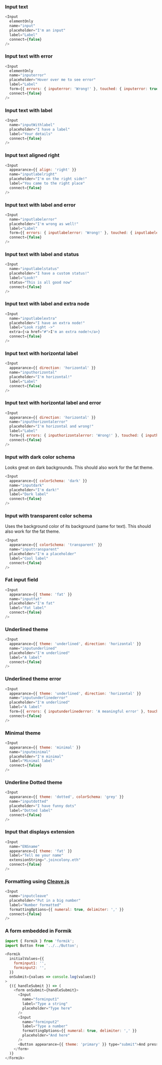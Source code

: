 ### Input text

```js
<Input
  elementOnly
  name="input"
  placeholder="I'm an input"
  label="Label"
  connect={false}
/>
```

### Input text with error

```js
<Input
  elementOnly
  name="inputerror"
  placeholder="Hover over me to see error"
  label="Label"
  form={{ errors: { inputerror: 'Wrong!' }, touched: { inputerror: true }}}
  connect={false}
/>
```

### Input text with label

```js
<Input
  name="inputWithlabel"
  placeholder="I have a label"
  label="Your details"
  connect={false}
/>
```

### Input text aligned right

```js
<Input
  appearance={{ align: 'right' }}
  name="inputlabelright"
  placeholder="I'm on the right side!"
  label="You came to the right place"
  connect={false}
/>
```

### Input text with label and error

```js
<Input
  name="inputlabelerror"
  placeholder="I'm wrong as well!"
  label="Label"
  form={{ errors: { inputlabelerror: 'Wrong!' }, touched: { inputlabelerror: true }}}
  connect={false}
/>
```

### Input text with label and status

```js
<Input
  name="inputlabelstatus"
  placeholder="I have a custom status!"
  label="Look!"
  status="This is all good now"
  connect={false}
/>
```

### Input text with label and extra node

```js
<Input
  name="inputlabelextra"
  placeholder="I have an extra node!"
  label="Look right ->"
  extra={<a href="#">I'm an extra node!</a>}
  connect={false}
/>
```

### Input text with horizontal label

```js
<Input
  appearance={{ direction: 'horizontal' }}
  name="inputhorizontal"
  placeholder="I'm horizontal!"
  label="Label"
  connect={false}
/>
```

### Input text with horizontal label and error

```js
<Input
  appearance={{ direction: 'horizontal' }}
  name="inputhorizontalerror"
  placeholder="I'm horizontal and wrong!"
  label="Label"
  form={{ errors: { inputhorizontalerror: 'Wrong!' }, touched: { inputhorizontalerror: true }}}
  connect={false}
/>
```

### Input with dark color schema

Looks great on dark backgrounds. This should also work for the fat theme.

```js
<Input
  appearance={{ colorSchema: 'dark' }}
  name="inputdark"
  placeholder="I'm dark!"
  label="Dark label"
  connect={false}
/>
```

### Input with transparent color schema

Uses the background color of its background (same for text). This should also work for the fat theme.

```js
<Input
  appearance={{ colorSchema: 'transparent' }}
  name="inputtransparent"
  placeholder="I'm a placeholder"
  label="Cool label"
  connect={false}
/>
```

### Fat input field

```js
<Input
  appearance={{ theme: 'fat' }}
  name="inputfat"
  placeholder="I'm fat"
  label="Fat label"
  connect={false}
/>
```

### Underlined theme

```js
<Input
  appearance={{ theme: 'underlined', direction: 'horizontal' }}
  name="inputunderlined"
  placeholder="I'm underlined"
  label="A label"
  connect={false}
/>
```

### Underlined theme error

```js
<Input
  appearance={{ theme: 'underlined', direction: 'horizontal' }}
  name="inputunderlinederror"
  placeholder="I'm underlined"
  label="A label"
  form={{ errors: { inputunderlinederror: 'A meaningful error' }, touched: { inputunderlinederror: true }}}
  connect={false}
/>
```

### Minimal theme

```js
<Input
  appearance={{ theme: 'minimal' }}
  name="inputminimal"
  placeholder="I'm minimal"
  label="Minimal label"
  connect={false}
/>
```

### Underline Dotted theme

```js
<Input
  appearance={{ theme: 'dotted', colorSchema: 'grey' }}
  name="inputdotted"
  placeholder="I have funny dots"
  label="Dotted label"
  connect={false}
/>
```

### Input that displays extension

```js
<Input
  name="ENSname"
  appearance={{ theme: 'fat' }}
  label="Tell me your name"
  extensionString=".joincolony.eth"
  connect={false}
/>
```

### Formatting using [Cleave.js](https://nosir.github.io/cleave.js/)

```js
<Input
  name="inputcleave"
  placeholder="Put in a big number"
  label="Number formatted"
  formattingOptions={{ numeral: true, delimiter: ',' }}
  connect={false}
/>
```

### A form embedded in Formik

```js
import { Formik } from 'formik';
import Button from '../../Button';

<Formik
  initialValues={{
    forminput1: '',
    forminput2: '',
  }}
  onSubmit={values => console.log(values)}
>
  {({ handleSubmit }) => (
    <form onSubmit={handleSubmit}>
      <Input
        name="forminput1"
        label="Type a string"
        placeholder="Type here"
      />
      <Input
        name="forminput2"
        label="Type a number"
        formattingOptions={{ numeral: true, delimiter: ',' }}
        placeholder="And here"
      />
      <Button appearance={{ theme: 'primary' }} type="submit">And press me</Button>
    </form>
  )}
</Formik>
```
